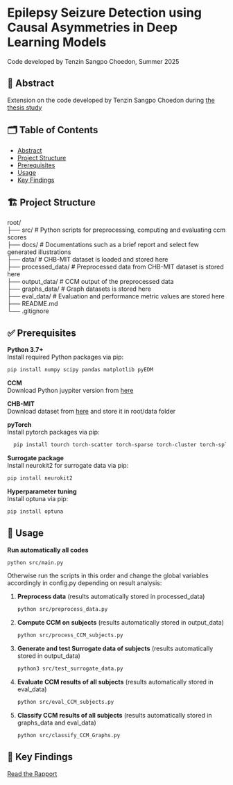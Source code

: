 # Epilepsy Seizure Detection using Causal Asymmetries in Deep Learning Models
Code developed by Tenzin Sangpo Choedon, Summer 2025

## 📄 Abstract
Extension on the code developed by Tenzin Sangpo Choedon during [the thesis study](https://github.com/sappoPrivy/Causal_asymmetries_in_epilepsy_using_CCM)

## 🗂️ Table of Contents

- [Abstract](#-abstract)
- [Project Structure](#-project-structure)
- [Prerequisites](#-prerequisites)
- [Usage](#-usage)
- [Key Findings](#-key-findings)

## 🏗️ Project Structure

root/  
├── src/  # Python scripts for preprocessing, computing and evaluating ccm scores  
├── docs/  # Documentations such as a brief report and select few generated illustrations  
├── data/  # CHB-MIT dataset is loaded and stored here  
├── processed_data/  # Preprocessed data from CHB-MIT dataset is stored here  
├── output_data/  # CCM output of the preprocessed data  
├── graphs_data/  # Graph datasets is stored here  
├── eval_data/  # Evaluation and performance metric values are stored here  
├── README.md  
└── .gitignore  

## ✅ Prerequisites

**Python 3.7+**  
Install required Python packages via pip:  
  ```bash
  pip install numpy scipy pandas matplotlib pyEDM
  ```
**CCM**  
Download Python juypiter version from [here](https://phdinds-aim.github.io/time_series_handbook/06_ConvergentCrossMappingandSugiharaCausality/ccm_sugihara.html#introduction)

**CHB-MIT**  
Download dataset from [here](https://physionet.org/content/chbmit/1.0.0/#files-panel) and store it in root/data folder 

**pyTorch**  
Install pytorch packages via pip:
  ```bash
    pip install tourch torch-scatter torch-sparse torch-cluster torch-spline-conv torch-geometric
  ```

**Surrogate package**  
Install neurokit2 for surrogate data via pip:
  ```bash
  pip install neurokit2
  ```

**Hyperparameter tuning**  
Install optuna via pip:
  ```bash
  pip install optuna
  ```
  
## 🚀 Usage

**Run automatically all codes**
```bash
python src/main.py
```

Otherwise run the scripts in this order and change the global variables accordingly in config.py depending on result analysis:

1. **Preprocess data** (results automatically stored in processed_data)  
   ```bash
   python src/preprocess_data.py
   ```
2. **Compute CCM on subjects** (results automatically stored in output_data)   
   ```bash
   python src/process_CCM_subjects.py
   ```
3. **Generate and test Surrogate data of subjects** (results automatically stored in output_data)  
   ```bash
   python3 src/test_surrogate_data.py
   ```
4. **Evaluate CCM results of all subjects** (results automatically stored in eval_data)  
   ```bash
   python src/eval_CCM_subjects.py
   ```
5. **Classify CCM results of all subjects** (results automatically stored in graphs_data and eval_data)  
   ```bash
   python src/classify_CCM_Graphs.py
   ```

## 📘 Key Findings
[Read the Rapport](docs/Rapport.pdf)

<!--
<p align="center">
  <img src="docs/Overall-asymmetry-index-distribution.png" alt="Overall Asymmetry Index Distribution" width="70%"/>
</p>

<p align="center">
  <img src="docs/Overall-asymmetry-channel-freqs.png" alt="Overall Asymmetry Channel Frequencies" width="70%"/>
</p>
-->

